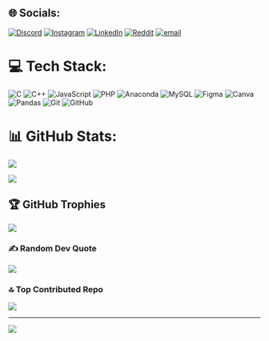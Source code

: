 
## 🌐 Socials:
[![Discord](https://img.shields.io/badge/Discord-%237289DA.svg?logo=discord&logoColor=white)](https://discord.gg/Surabhi) [![Instagram](https://img.shields.io/badge/Instagram-%23E4405F.svg?logo=Instagram&logoColor=white)](https://www.instagram.com/surabhi_m_r_?igsh=MTZueGduaGY0eDE2OQ==) [![LinkedIn](https://img.shields.io/badge/LinkedIn-%230077B5.svg?logo=linkedin&logoColor=white)](https://www.linkedin.com/in/surabhi-m-r-baab98312?utm_source=share&utm_campaign=share_via&utm_content=profile&utm_medium=android_app
) [![Reddit](https://img.shields.io/badge/Reddit-%23FF4500.svg?logo=Reddit&logoColor=white)](https://reddit.com/user/sush1704) [![email](https://img.shields.io/badge/Email-D14836?logo=gmail&logoColor=white)](mailto:surabhimr27@gmail.com) 

# 💻 Tech Stack:
![C](https://img.shields.io/badge/c-%2300599C.svg?style=for-the-badge&logo=c&logoColor=white) ![C++](https://img.shields.io/badge/c++-%2300599C.svg?style=for-the-badge&logo=c%2B%2B&logoColor=white) ![JavaScript](https://img.shields.io/badge/javascript-%23323330.svg?style=for-the-badge&logo=javascript&logoColor=%23F7DF1E) ![PHP](https://img.shields.io/badge/php-%23777BB4.svg?style=for-the-badge&logo=php&logoColor=white) ![Anaconda](https://img.shields.io/badge/Anaconda-%2344A833.svg?style=for-the-badge&logo=anaconda&logoColor=white) ![MySQL](https://img.shields.io/badge/mysql-4479A1.svg?style=for-the-badge&logo=mysql&logoColor=white) ![Figma](https://img.shields.io/badge/figma-%23F24E1E.svg?style=for-the-badge&logo=figma&logoColor=white) ![Canva](https://img.shields.io/badge/Canva-%2300C4CC.svg?style=for-the-badge&logo=Canva&logoColor=white) ![Pandas](https://img.shields.io/badge/pandas-%23150458.svg?style=for-the-badge&logo=pandas&logoColor=white) ![Git](https://img.shields.io/badge/git-%23F05033.svg?style=for-the-badge&logo=git&logoColor=white) ![GitHub](https://img.shields.io/badge/github-%23121011.svg?style=for-the-badge&logo=github&logoColor=white)
# 📊 GitHub Stats:
![](https://github-readme-stats.vercel.app/api?username=Surabhi-M-R&theme=dark&hide_border=false&include_all_commits=false&count_private=false)<br/>

![](https://github-readme-stats.vercel.app/api/top-langs/?username=Surabhi-M-R&theme=dark&hide_border=false&include_all_commits=false&count_private=false&layout=compact)

## 🏆 GitHub Trophies
![](https://github-profile-trophy.vercel.app/?username=Surabhi-M-R&theme=radical&no-frame=false&no-bg=false&margin-w=4)

### ✍️ Random Dev Quote
![](https://quotes-github-readme.vercel.app/api?type=horizontal&theme=radical)

### 🔝 Top Contributed Repo
![](https://github-contributor-stats.vercel.app/api?username=Surabhi-M-R&limit=5&theme=dark&combine_all_yearly_contributions=true)

---
[![](https://visitcount.itsvg.in/api?id=Surabhi-M-R&icon=0&color=0)](https://visitcount.itsvg.in)

<!-- Proudly created with GPRM ( https://gprm.itsvg.in ) -->
